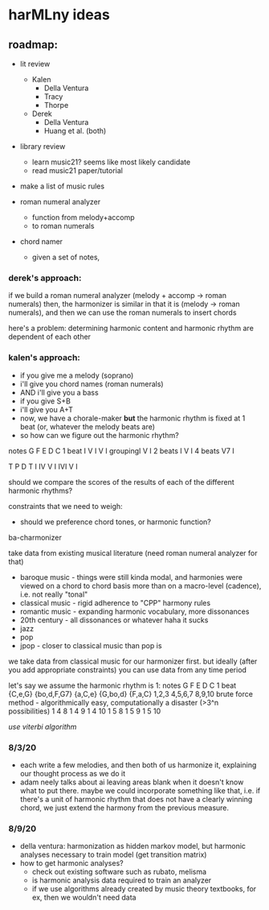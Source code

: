 # harMLny ideas
## roadmap:
- lit review
    - Kalen
        - Della Ventura
        - Tracy
        - Thorpe
    - Derek
        - Della Ventura
        - Huang et al. (both)
- library review
    - learn music21? seems like most likely candidate
    - read music21 paper/tutorial
- make a list of music rules

- roman numeral analyzer
    - function from melody+accomp
    - to roman numerals

- chord namer
    - given a set of notes,

### derek's approach:

if we build a roman numeral analyzer (melody + accomp -> roman numerals) then, the harmonizer is similar in that it is (melody -> roman numerals), and then we can use the roman numerals to insert chords

here's a problem:
determining harmonic content and harmonic rhythm are dependent of each other

### kalen's approach:

- if you give me a melody (soprano)
- i'll give you chord names (roman numerals)
- AND i'll give you a bass
- if you give S+B
- i'll give you A+T
- now, we have a chorale-maker **but** the harmonic rhythm is fixed at 1 beat (or, whatever the melody beats are)
- so how can we figure out the harmonic rhythm?

notes   G   F   E   D   C
1 beat  I   V   I   V   I
groupingI           V   I
2 beats I       V       I
4 beats V7              I

T                   P   D   T
I                   IV  V   I
IVI     V       I

should we compare the scores of the results of each of the different harmonic rhythms?

constraints that we need to weigh:
- should we preference chord tones, or harmonic function?

ba-charmonizer

take data from existing musical literature (need roman numeral analyzer for that)

- baroque music - things were still kinda modal, and harmonies were viewed on a chord to chord basis more than on a macro-level (cadence), i.e. not really "tonal"
- classical music - rigid adherence to "CPP" harmony rules
- romantic music - expanding harmonic vocabulary, more dissonances
- 20th century - all dissonances or whatever haha it sucks
- jazz
- pop
- jpop - closer to classical music than pop is

we take data from classical music for our harmonizer first. but ideally (after you add appropriate constraints) you can use data from any time period

let's say we assume the harmonic rhythm is 1:
notes   G           F           E           D           C
1 beat  {C,e,G}    {bo,d,F,G7}  {a,C,e}     {G,bo,d}    {F,a,C}
        1,2,3       4,5,6,7     8,9,10
brute force method - algorithmically easy, computationally a disaster (>3^n possibilities)
1   4   8
1   4   9
1   4   10
1   5   8
1   5   9
1   5   10

*use viterbi algorithm*

### 8/3/20
- each write a few melodies, and then both of us harmonize it, explaining our thought process as we do it
- adam neely talks about ai leaving areas blank when it doesn't know what to put there. maybe we could incorporate something like that, i.e. if there's a unit of harmonic rhythm that does not have a clearly winning chord, we just extend the harmony from the previous measure. 

### 8/9/20
- della ventura: harmonization as hidden markov model, but harmonic analyses necessary to train model (get transition matrix)
- how to get harmonic analyses?
  - check out existing software such as rubato, melisma
  - is harmonic analysis data required to train an analyzer
  - if we use algorithms already created by music theory textbooks, for ex, then we wouldn't need data